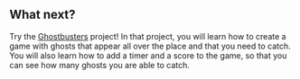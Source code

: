 ## What next?

Try the [Ghostbusters](https://projects.raspberrypi.org/en/projects/ghostbusters-scratch2) project! In that project, you will learn how to create a game with ghosts that appear all over the place and that you need to catch. You will also learn how to add a timer and a score to the game, so that you can see how many ghosts you are able to catch.
